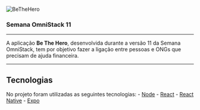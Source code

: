 ![BeTheHero](https://raw.githubusercontent.com/rocketseat-education/semana-omnistack-11/master/.github/bethehero.png)
### Semana OmniStack 11
---

A aplicação **Be The Hero**, desenvolvida durante a versão 11 da Semana OmniStack, tem por objetivo fazer a ligação entre pessoas e ONGs que precisam de ajuda financeira.

---
## Tecnologias

No projeto foram utilizadas as seguintes tecnologias:
    -   [Node](https://nodejs.org)
    -   [React](https://reactjs.org)
    -   [React Native](https://facebook.github.io/react-native)
    -   [Expo](https://expo.io)
